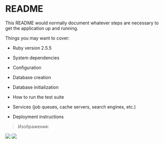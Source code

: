 # README

This README would normally document whatever steps are necessary to get the
application up and running.

Things you may want to cover:

* Ruby version 2.5.5

* System dependencies

* Configuration

* Database creation

* Database initialization

* How to run the test suite

* Services (job queues, cache servers, search engines, etc.)

* Deployment instructions

> Изображения:
<img src='https://live.staticflickr.com/341/19301964255_ffe90ccf68_z.jpg' />
<img src='https://live.staticflickr.com/493/19114395498_4d32faccf1_z.jpg' />
